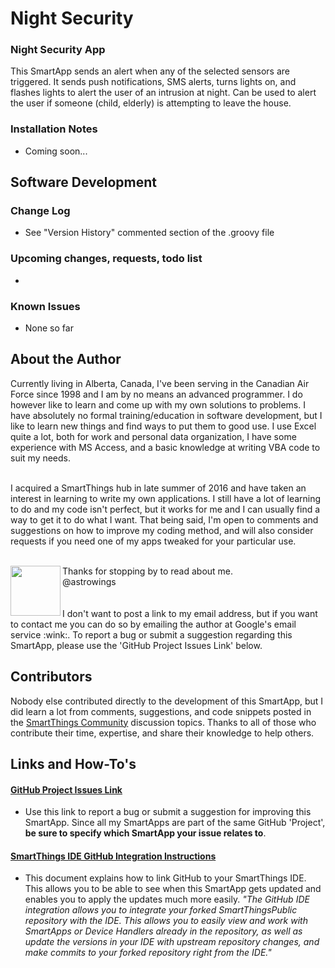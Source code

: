 # Night Security

### Night Security App
This SmartApp sends an alert when any of the selected sensors are triggered. It sends push notifications, SMS alerts, turns lights on, and flashes lights to alert the user of an intrusion at night. Can be used to alert the user if someone (child, elderly) is attempting to leave the house.

### Installation Notes
* Coming soon...

## Software Development
### Change Log
* See "Version History" commented section of the .groovy file

### Upcoming changes, requests, todo list
* 

### Known Issues
* None so far

## About the Author
Currently living in Alberta, Canada, I've been serving in the Canadian Air Force since 1998 and I am by no means an advanced programmer. I do however like to learn and come up with my own solutions to problems. I have absolutely no formal training/education in software development, but I like to learn new things and find ways to put them to good use. I use Excel quite a lot, both for work and personal data organization, I have some experience with MS Access, and a basic knowledge at writing VBA code to suit my needs.<br><br>

I acquired a SmartThings hub in late summer of 2016 and have taken an interest in learning to write my own applications. I still have a lot of learning to do and my code isn't perfect, but it works for me and I can usually find a way to get it to do what I want. That being said, I'm open to comments and suggestions on how to improve my coding method, and will also consider requests if you need one of my apps tweaked for your particular use.<br><br>

<img src="https://raw.githubusercontent.com/astrowings/SmartThings/master/images/clown.JPG" width="80" height="80" align="left">
Thanks for stopping by to read about me.<br>
@astrowings
<br><br><br>
I don't want to post a link to my email address, but if you want to contact me you can do so by emailing the author at Google's email service :wink:. To report a bug or submit a suggestion regarding this SmartApp, please use the 'GitHub Project Issues Link' below.

## Contributors
Nobody else contributed directly to the development of this SmartApp, but I did learn a lot from comments, suggestions, and code snippets posted in the [SmartThings Community](https://community.smartthings.com/) discussion topics. Thanks to all of those who contribute their time, expertise, and share their knowledge to help others.

## Links and How-To's
#### [GitHub Project Issues Link](https://github.com/astrowings/SmartThings/issues)
* Use this link to report a bug or submit a suggestion for improving this SmartApp. Since all my SmartApps are part of the same GitHub 'Project', __be sure to specify which SmartApp your issue relates to__.

#### [SmartThings IDE GitHub Integration Instructions](http://docs.smartthings.com/en/latest/tools-and-ide/github-integration.html)
* This document explains how to link GitHub to your SmartThings IDE. This allows you to be able to see when this SmartApp gets updated and enables you to apply the updates much more easily. _"The GitHub IDE integration allows you to integrate your forked SmartThingsPublic repository with the IDE. This allows you to easily view and work with SmartApps or Device Handlers already in the repository, as well as update the versions in your IDE with upstream repository changes, and make commits to your forked repository right from the IDE."_
